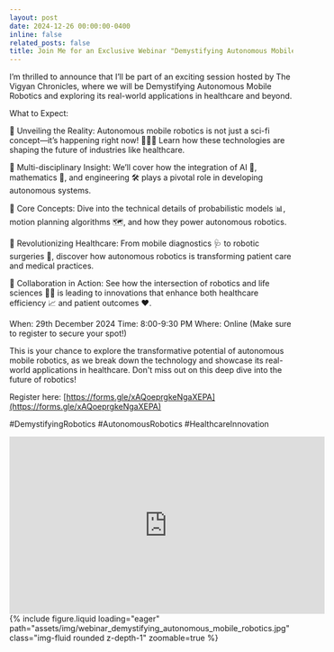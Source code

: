 ```yaml
---
layout: post
date: 2024-12-26 00:00:00-0400
inline: false
related_posts: false
title: Join Me for an Exclusive Webinar "Demystifying Autonomous Mobile Robotics!" 🤖✨
---
```


I’m thrilled to announce that I’ll be part of an exciting session hosted by The Vigyan Chronicles, where we will be Demystifying Autonomous Mobile Robotics and exploring its real-world applications in healthcare and beyond.

What to Expect:

🔹 Unveiling the Reality: Autonomous mobile robotics is not just a sci-fi concept—it’s happening right now! 🙅‍♂️✨ Learn how these technologies are shaping the future of industries like healthcare.

🔹 Multi-disciplinary Insight: We’ll cover how the integration of AI 🧠, mathematics 🧮, and engineering 🛠️ plays a pivotal role in developing autonomous systems.

🔹 Core Concepts: Dive into the technical details of probabilistic models 📊, motion planning algorithms 🗺️, and how they power autonomous robotics.

🔹 Revolutionizing Healthcare: From mobile diagnostics 🩺 to robotic surgeries 🤖, discover how autonomous robotics is transforming patient care and medical practices.

🔹 Collaboration in Action: See how the intersection of robotics and life sciences 🧬🤖 is leading to innovations that enhance both healthcare efficiency 📈 and patient outcomes ❤️.

When: 29th December 2024
Time: 8:00-9:30 PM
Where: Online (Make sure to register to secure your spot!)

This is your chance to explore the transformative potential of autonomous mobile robotics, as we break down the technology and showcase its real-world applications in healthcare. Don't miss out on this deep dive into the future of robotics!

Register here: [https://forms.gle/xAQoeprgkeNgaXEPA](https://forms.gle/xAQoeprgkeNgaXEPA)

#DemystifyingRobotics #AutonomousRobotics #HealthcareInnovation

<div class="containerpdf">
    <iframe width="560" height="315" src="https://www.youtube.com/embed/eb2dSo2rV18?si=KfgfJgZW6S2N1T4b" title="YouTube video player" frameborder="0" allow="accelerometer; autoplay; clipboard-write; encrypted-media; gyroscope; picture-in-picture; web-share" referrerpolicy="strict-origin-when-cross-origin" allowfullscreen></iframe>
</div>

<div class="row mt-3">
    <div class="col-sm mt-3 mt-md-0">
        {% include figure.liquid loading="eager" path="assets/img/webinar_demystifying_autonomous_mobile_robotics.jpg" class="img-fluid rounded z-depth-1" zoomable=true %}
    </div>
</div>
